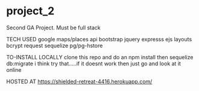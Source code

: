 # project_2
Second GA Project. Must be full stack


TECH USED
	google maps/places api
	bootstrap
	jquery
	expresss
		ejs
		layouts
		bcrypt
		request
		sequelize
		pg/pg-hstore


TO-INSTALL LOCALLY
	clone this repo and do an npm install
	then sequelize db:migrate i think
	try that.....if it doesnt work then just go and look at it online


HOSTED AT
	https://shielded-retreat-4416.herokuapp.com/